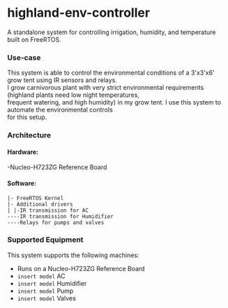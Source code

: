 # highland-env-controller
A standalone system for controlling irrigation, humidity, and temperature built on FreeRTOS.

### Use-case
This system is able to control the environmental conditions of a 3'x3'x6' grow tent using IR sensors and relays.  
I grow carnivorous plant with very strict environmental requirements (highland plants need low night temperatures,  
frequent watering, and high humidity) in my grow tent. I use this system to automate the environmental controls  
for this setup. 

### Architecture
#### Hardware:
-Nucleo-H723ZG Reference Board

#### Software:
```
|- FreeRTOS Kernel
|- Additional drivers
| |-IR transmission for AC
----IR transmission for Humidifier
----Relays for pumps and valves
```

### Supported Equipment
This system supports the following machines:
- Runs on a Nucleo-H723ZG Reference Board
- `insert model` AC
- `insert model` Humidifier
- `insert model` Pump
- `insert model` Valves
